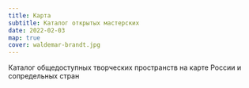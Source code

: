 ```yaml
---
title: Карта
subtitle: Каталог открытых мастерских
date: 2022-02-03
map: true
cover: waldemar-brandt.jpg
---
```


Каталог общедоступных творческих пространств на карте России и сопредельных стран